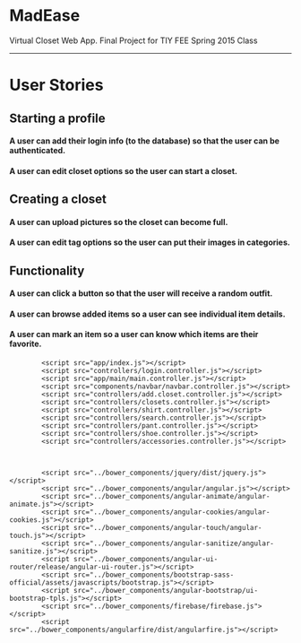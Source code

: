 # MadEase
Virtual Closet Web App. Final Project for TIY FEE Spring 2015 Class

---

# User Stories

## Starting a profile

#### A user can add their login info (to the database) so that the user can be authenticated.

#### A user can edit closet options so the user can start a closet.


## Creating a closet

#### A user can upload pictures so the closet can become full.

#### A user can edit tag options so the user can put their images in categories.


## Functionality

#### A user can click a button so that the user will receive a random outfit.

#### A user can browse added items so a user can see individual item details.

#### A user can mark an item so a user can know which items are their favorite.


        
        
            <script src="app/index.js"></script>
            <script src="controllers/login.controller.js"></script>
            <script src="app/main/main.controller.js"></script>
            <script src="components/navbar/navbar.controller.js"></script>
            <script src="controllers/add.closet.controller.js"></script>
            <script src="controllers/closets.controller.js"></script>
            <script src="controllers/shirt.controller.js"></script>
            <script src="controllers/search.controller.js"></script>
            <script src="controllers/pant.controller.js"></script>
            <script src="controllers/shoe.controller.js"></script>
            <script src="controllers/accessories.controller.js"></script>    
            
            
            
            <script src="../bower_components/jquery/dist/jquery.js"></script>
            <script src="../bower_components/angular/angular.js"></script>
            <script src="../bower_components/angular-animate/angular-animate.js"></script>
            <script src="../bower_components/angular-cookies/angular-cookies.js"></script>
            <script src="../bower_components/angular-touch/angular-touch.js"></script>
            <script src="../bower_components/angular-sanitize/angular-sanitize.js"></script>
            <script src="../bower_components/angular-ui-router/release/angular-ui-router.js"></script>
            <script src="../bower_components/bootstrap-sass-official/assets/javascripts/bootstrap.js"></script>
            <script src="../bower_components/angular-bootstrap/ui-bootstrap-tpls.js"></script>
            <script src="../bower_components/firebase/firebase.js"></script>
            <script src="../bower_components/angularfire/dist/angularfire.js"></script>